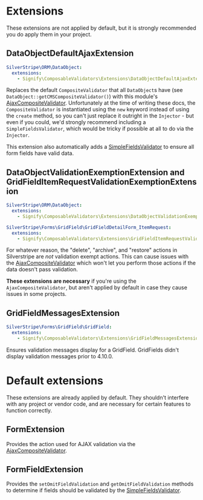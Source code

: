 # Extensions
These extensions are not applied by default, but it is strongly recommended you do apply them in your project.

## DataObjectDefaultAjaxExtension
```yml
SilverStripe\ORM\DataObject:
  extensions:
    - Signify\ComposableValidators\Extensions\DataObjectDefaultAjaxExtension
```
Replaces the default `CompositeValidator` that all `DataObject`s have (see `DataObject::getCMSCompositeValidator()`) with this module's [AjaxCompositeValidator](./01-validators.md#ajaxcompositevalidator).
Unfortunately at the time of writing these docs, the `CompositeValidator` is instantiated using the `new` keyword instead of using the `create` method, so you can't just replace it outright in the `Injector` - but even if you could, we'd strongly recommend including a `SimpleFieldsValidator`, which would be tricky if possible at all to do via the `Injector`.

This extension also automatically adds a [SimpleFieldsValidator](./01-validators.md#simplefieldsvalidator) to ensure all form fields have valid data.

## DataObjectValidationExemptionExtension and GridFieldItemRequestValidationExemptionExtension
```yml
SilverStripe\ORM\DataObject:
  extensions:
    - Signify\ComposableValidators\Extensions\DataObjectValidationExemptionExtension

SilverStripe\Forms\GridField\GridFieldDetailForm_ItemRequest:
  extensions:
    - Signify\ComposableValidators\Extensions\GridFieldItemRequestValidationExemptionExtension
```
For whatever reason, the "delete", "archive", and "restore" actions in Silverstripe are _not_ validation exempt actions. This can cause issues with the [AjaxCompositeValidator](./01-validators.md#ajaxcompositevalidator) which won't let you perform those actions if the data doesn't pass validation.

**These extensions are necessary** if you're using the `AjaxCompositeValidator`, but aren't applied by default in case they cause issues in some projects.

## GridFieldMessagesExtension
```yml
SilverStripe\Forms\GridField\GridField:
  extensions:
    - Signify\ComposableValidators\Extensions\GridFieldMessagesExtension
```
Ensures validation messages display for a GridField. GridFields didn't display validation messages prior to 4.10.0.

# Default extensions
These extensions are already applied by default. They shouldn't interfere with any project or vendor code, and are necessary for certain features to function correctly.

## FormExtension
Provides the action used for AJAX validation via the [AjaxCompositeValidator](./01-validators.md#ajaxcompositevalidator).

## FormFieldExtension
Provides the `setOmitFieldValidation` and `getOmitFieldValidation` methods to determine if fields should be validated by the [SimpleFieldsValidator](./01-validators.md#simplefieldsvalidator).
